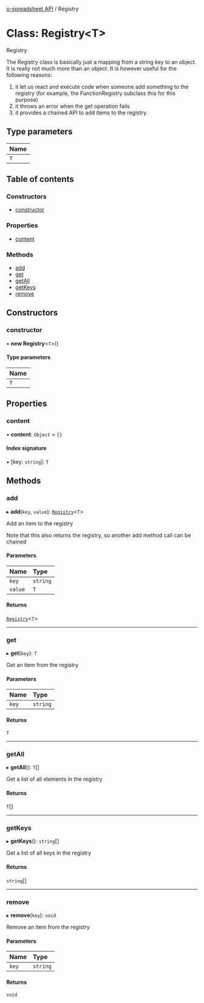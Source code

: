 [o-spreadsheet API](../README.md) / Registry

# Class: Registry<T\>

Registry

The Registry class is basically just a mapping from a string key to an object.
It is really not much more than an object. It is however useful for the
following reasons:

1. it let us react and execute code when someone add something to the registry
  (for example, the FunctionRegistry subclass this for this purpose)
2. it throws an error when the get operation fails
3. it provides a chained API to add items to the registry.

## Type parameters

| Name |
| :------ |
| `T` |

## Table of contents

### Constructors

- [constructor](Registry.md#constructor)

### Properties

- [content](Registry.md#content)

### Methods

- [add](Registry.md#add)
- [get](Registry.md#get)
- [getAll](Registry.md#getall)
- [getKeys](Registry.md#getkeys)
- [remove](Registry.md#remove)

## Constructors

### constructor

• **new Registry**<`T`\>()

#### Type parameters

| Name |
| :------ |
| `T` |

## Properties

### content

• **content**: `Object` = `{}`

#### Index signature

▪ [key: `string`]: `T`

## Methods

### add

▸ **add**(`key`, `value`): [`Registry`](Registry.md)<`T`\>

Add an item to the registry

Note that this also returns the registry, so another add method call can
be chained

#### Parameters

| Name | Type |
| :------ | :------ |
| `key` | `string` |
| `value` | `T` |

#### Returns

[`Registry`](Registry.md)<`T`\>

___

### get

▸ **get**(`key`): `T`

Get an item from the registry

#### Parameters

| Name | Type |
| :------ | :------ |
| `key` | `string` |

#### Returns

`T`

___

### getAll

▸ **getAll**(): `T`[]

Get a list of all elements in the registry

#### Returns

`T`[]

___

### getKeys

▸ **getKeys**(): `string`[]

Get a list of all keys in the registry

#### Returns

`string`[]

___

### remove

▸ **remove**(`key`): `void`

Remove an item from the registry

#### Parameters

| Name | Type |
| :------ | :------ |
| `key` | `string` |

#### Returns

`void`
